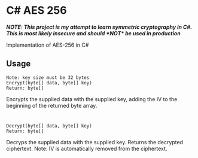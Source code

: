# C# AES 256
***NOTE: This project is my attempt to learn symmetric cryptography in C#. This is most likely insecure and should *\*NOT\** be used in production***

Implementation of AES-256 in C#

## Usage
```
Note: key size must be 32 bytes
Encrypt(byte[] data, byte[] key)
Return: byte[]
```
Encrypts the supplied data with the supplied key, adding the IV to the beginning of the returned byte array.
#
```
Decrypt(byte[] data, byte[] key)
Return: byte[]
```
Decryps the supplied data with the supplied key. Returns the decrypted ciphertext.
Note: IV is automatically removed from the ciphertext.
